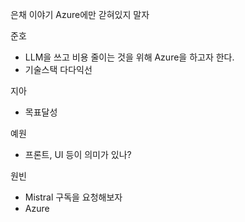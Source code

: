 은채 이야기
Azure에만 갇혀있지 말자

준호
- LLM을 쓰고 비용 줄이는 것을 위해 Azure을 하고자 한다. 
- 기술스택 다다익선

지아
- 목표달성


예원
- 프론트, UI 등이 의미가 있나?

원빈
- Mistral 구독을 요청해보자
- Azure 

